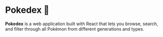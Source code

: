 # Pokedex 🧭

**Pokedex** is a web application built with React that lets you browse, search, and filter through all Pokémon from different generations and types.
